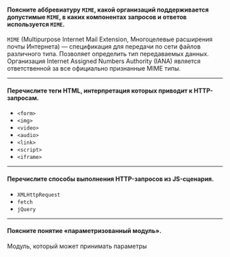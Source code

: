 #### Поясните аббревиатуру `MIME`, какой организаций поддерживается допустимые `MIME`, в каких компонентах запросов и ответов используется `MIME`.
`MIME` (Multipurpose Internet Mail Extension, Многоцелевые расширения почты Интернета) — спецификация для передачи по сети файлов различного типа. Позволяет определить тип передаваемых данных.
Организация Internet Assigned Numbers Authority (IANA) является ответственной за все официально признанные MIME типы.

---
#### Перечислите теги HTML, интерпретация которых приводит к HTTP-запросам.

- `<form>`
- `<img>`
- `<video>`
- `<audio>`
- `<link>`
- `<script>`
- `<iframe>`

---
#### Перечислите способы выполнения HTTP-запросов из JS-сценария.

- `XMLHttpRequest`
- `fetch`
- `jQuery`

---
#### Поясните понятие «параметризованный модуль».

Модуль, который может принимать параметры

